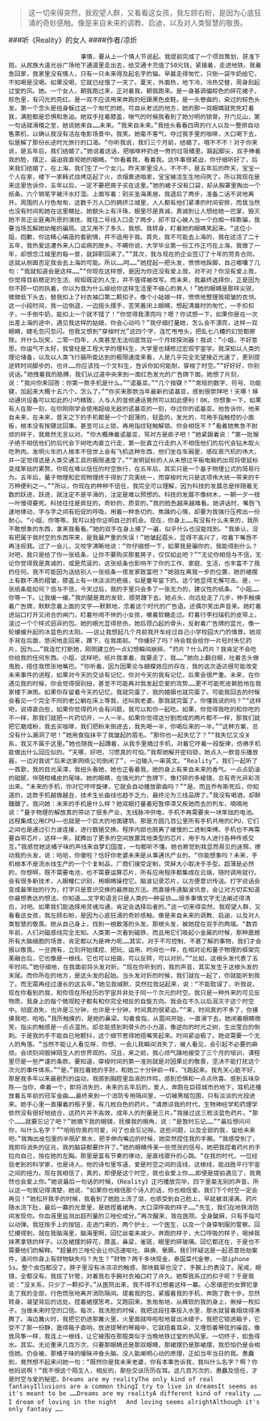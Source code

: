 > 这一切来得突然，我观望人群，又看看这女孩，我左顾右盼，是因为心底狂涌的奇妙感触。像是来自未来的调教、启迪，以及对人类智慧的敬畏。

###听《Reality》的女人
####作者/凉炘

						事情，要从上一个情人节说起。我提前完成了一个项目策划，获准下班。从民族大道光谷广场地下通道里走出去，给交通卡充值了50元钱，紧接着，走进地铁。我着急回家，我家里没有情人，只有一只未来得及起名字的猫。早晨走得匆忙，只倒一袋牛奶给它，不知喝是没喝。如果没喝，它就已经饿了一天了。夏天，外面热，地下冷，冷热交替，周身刮起过堂的风。她。一个女人，朝我跑过来，正对着我，朝我跑来。是一身基调偏棕色的碎花裙子，棕色里，有闪光的亮红。是一双不应该用来奔跑的短跟黑色皮鞋。是一头卷曲的，染过的棕色头发。第一个念头是扭身躲过这一个匆忙的她，可自从老远的地方，她的那一双眼睛就死死盯着我，满脸都是恐惧和急迫。她双手拄着膝盖，喘气的时候我看到了她分明的锁骨。开门见山，第一句话就滑稽之至，她说她来自……未来。“我来自未来。”我扭头看看四周的行人以及一整排自动售票机，以确认我没有活在电影场景中。我笑。她毫不客气，夺过我手里的咖啡，大口喝下去，似是解了那份长途时光旅行的口渴。“你听我说，我们三个月前，结婚了。哦不不不！对于你来说，是五年后，我们结婚了。”她说着这话，把咖啡杯扔进一旁的垃圾桶里。踮起脚尖，双手捧着我的脸，摆正，逼迫我直视她的眼睛。“你看着我，看着我。这件事很紧迫，你仔细听好了，后来我们结婚了，在上海，我们生了一个女儿。昨天家里没人，不不不，是五年后的昨天，宝宝一个人在家，楼下一家韩式烧烤店起了火，浓烟熏进咱家，宝宝被活生生地闷死了。所以我现在是来这里告诉你，五年以后，一定不要把房子买在这里。”她的裙子没有口袋，却从胸罩里掏出一个纸条，六个钢笔字被汗水打湿。上面写着：别买圣海美居。我退后了两步，准备二话不说地离开。周围的人行色匆匆，这数千万人口的拥挤江城里，人人都有他们紧凑的时间安排，而我当然也没有时间和她在这里瞎扯。她额头上有汗珠，眼里尽是真诚，真诚到让人想给她一巴掌，毁灭她不务正业匪夷所思的演技。我往二号线入口走了两步，却不甘心被人当一个白痴一样欺骗，我要当场瓦解她幼稚的骗局。这又用不了多久，我想。我转身，盯着她的眼睛笑起来。“这位小姐，抱歉，你这精心编造的套剧情，并不适用于我。首先，我不可能去上海的，我在这活了二十五年，我热爱这遭外来人口诟病的故乡。不瞒你说，大学毕业第一份工作正巧在上海，我做了一年，却想念江城里的每一景，就辞职回来了。”“其次，我与现在的企业签订了十年的劳务合同，这就从侧面否定我会去上海的可能。所以……呵……”她捏起一把头发，愤愤地跺脚，自己嘟囔了几句：“我就知道会是这样……”“你现在这样想，是因为你还没有爱上我，对不对？你没有爱上我，你觉得目前稳定的生活、规矩既定的人生，并不值得被改写。而未来，我最终选择你，正是因为你不顾一切的执着，你以为我为什么嫁给你这样生活里不细心的男人！”她的眼睛是那样尖锐，微微低下头去，替我扣上了衬衣袖口第二颗扣子。像个小姑娘一样，愤愤地整理我褶皱的衣领。这一小段时间，我一边倒退，一边摇头摆手，苦笑着闭上眼睛，想起清晨时的匆忙，一手扣扣子，一手倒牛奶，能扣上一个就不错了！“你觉得我漂亮吗？嗯？你试想一下，如果你是在一次出差上海的途中，遇见我这样的姑娘，你会心动吗？”我仔细打量她，怎么会不漂亮，这样一双眼睛，睫毛忽闪忽闪。但我又想到“穿梭时光”这四个字，连忙甩甩头，把乱七八糟的幻觉都擦除。开什么玩笑，二零一四年，人类甚至无法彻底驾驭一个月球探测器！我说：“小姐，不好意思。你运气不太好，我曾经是工程大学的理科生，大学里也辅修过宏观宇宙学。我深知以人类的理论储备，以及以人类飞行器所能达到的极限速度来看，人是几乎完全无望接近光速了，更别提逆转时间脚步的。也许……你应该找一个文科生，告诉你如何能耐，穿梭了时空。”“好好好，你别说话。”她拽着我的胳膊，我们从过道中央来到一面红色发光的广告牌下面。她想了片刻，说：“我问你来回答：你第一款手机是什么。”“诺基亚。”“几个按键？”“常规的数字、符号、功能键，加起来大概十五六个，怎么了。”“你买来那款当年最新的诺基亚，感到很崇拜吧！天哪！移动通讯设备可以如此的小巧精致，人与人的音频通话竟然可以如此便利！OK，你想象一下，如果有人在那一刻，在你刚刚学会使用超级无敌的诺基亚的一刻，夺过你的诺基亚。他告诉你，他来自未来，在未来，普天之下的手机都是一个个超薄的，轻盈的，发光的，可用手指触控的小面板，根本没有按键这回事。甚至可以上锁，再用指纹轻触解锁。你会相信不？”看着她焦急不耐烦的样子，我竟然无言以对。“你大概捧着诺基亚，骂对方是疯子吧！”她紧跟着说：“第一批猴子绝不相信他们的后代会下树吃肉直立行走，第一批直立行走的人不相信他们的后代会钻木取火吃熟肉。发明火车的人根本不信世上会有飞机这种东西，他们坐在车厢里，感叹蒸汽机的伟大，并一定觉得这是人类交通工具的极限速度了。”“发明鼠标的人从未想过平板电脑的出现将使鼠标变成笨拙的累赘。你现在难以信任的时空旅行，在五年后，其实只是一个基于物理公式的简易行为。五年后，量子物理和宏观物理终于得到了完美统一，而穿梭时光只是这项伟大统一带来的千万种便利之一。”“所以，你现在的种种不信任，我完全可以理解，因为科技的发展总是伴随着无数的跃进，跃进，就注定不是平滑的，注定是难以预想的。科技的发展不像树木，一朝一夕一枝一叶慢得要死。科技往往是疯狂的，奇妙的，质变的。”我的脸色越来越难看。她讲话时，嘴唇飞速地律动，字与字之间有短促的呼吸。用着一种急切的、焦躁的心情，却要为我强行压榨出一份耐心。“小姐，你等等。我可以给你证明自己的机会。现在，你身上……有没有什么未来的，我所不敢想象的东西，拿来我看看。”她的双手在身上摸了一遍，似乎什么也没能找到。“我承认，没有把属于我时空的东西带来，是我最严重的失误！”她皱起眉头，显得不高兴了，咬着下嘴唇不再注视我。过了一会儿，又咬字清晰地说：“你仔细想一下，如果我是骗你的，我能得到什么？对吧，我只是给了你一张纸条，让你不要购买那套房子，仅仅如此吧？”“无论你相信与不信，无论你觉得我是真诚的，或是荒诞的，这张纸条也影响不了你的工作、家庭、生活，也丰富不了我的任何。我不可能因为送给别人一张纸条一夜发家致富吧？”她就在离我一步的位置，她的裙摆上有数不清的褶皱，膝盖上有一块淡淡的疤痕，似是童年留下的。这个她显得无懈可击。是，一张纸条能如何？信与不信，今天过后，我的手里只会多了一张无力的，建议性的纸条。“小姐……你等一下。让我缓一缓。”我的腿是真的发软，顺势蹲下去。她点头，向远处走了几步，伸手触摸着广告牌，默默念着上面的文字——默默地，念着这个时代的广告语。还偶尔笑出声音来。她盯着进站口打开又闭合的闸门，盯着吵闹不休的小女孩，嚼着软糖走过。盯着行李扫描机的皮带上，滚过一个个样式迥异的包。她的眼光显得悲伤，她后颈凸起的骨头，反射着广告牌的蓝光，像一轮缓缓升起的冰蓝色的太阳。——这让我想起几个月前我开车经过自己小学校园大门的情景。她双手背在后面，悠闲地走回来，蹲下，在我面前。“你缓好了吗？待会我会给你一片短时失忆药片，因为……”我连忙打断她，刚刚建立的一点幻想瞬间崩碎。“药片？什么药片？我肯定不会吃你给我的任何东西。小姐，这样吧，纸片我拿着，我要走了，我……”她向上翻白眼，吐着舌头做鬼脸，捂住我慌张地嘴巴。“你听着，因为因果论与蝴蝶效应的存在，我的这次造访很可能改变未来事件的进程，如果对今天的交谈有记忆，你对今天的我有记忆，后果会很严重。未来，在你遇见我的时候，你会觉得很别扭，甚至不可能再对我发起恋爱的攻势……更不可能死皮赖脸地在我家楼下淋雨。如果你存留着今天的记忆，我就完蛋了，我的婚姻也就完蛋了。可能我回去的时候会看见一个完全不同的老公躺在床上等我，还叫我老婆。那我就完蛋了。你懂我说的吗？”“这样吧，说得直白些，如果你觉得药片会有问题，我可以和你一起吃。如果，你觉得我吃的和你吃的不一样，那我们就把一片药切开，一人一半。如果你觉得这分割而成的两片都不一样，那我们就把它磨成粉，我去买咖啡，我们把粉末倒进去，我先喝一半，你喝后来的一半。”“这种方案，总没有什么漏洞了吧！”她用食指抹平了我皱起的眉毛。“那你也一起失忆了？”“我失忆又没关系，我又不属于这里。”她也随我一起蹲着，从我手里摘过手机，对着它哼着一段旋律，仿佛手机能做出什么回应似的。“天哪，好吧，习惯真的可怕。”我帮她解开密码锁，她点入一款音乐播放器，一边对我说“后来这家网络公司倒闭了”，一边输入一串英文。“Reality”。我们一起听了一首歌，我的目光呆滞，我扭头看她，她也正看着我，她的身上有来自未来的香气。一点点奶油的甜腻，伴随柑橘皮的尾味。她的眼睛，在强光的广告牌下，像打碎的多棱镜，总有奇光异彩流出来。“未来的手机，你对它哼哼旋律，它就会自动播放歌曲吗？”“是。而且乔布斯死后，你知道的，这款手机越做越丑，技术生长曲线也趋于乏力，最终沦为三线品牌了。”我没有喝酒，却醉醺醺了。我问她：未来的手机是什么样？她双眼打量着短暂停滞又疾驰而去的列车，喃喃地说：“量子物理的解放真的带动了很多产业，无线脉冲供电，手机不再需要夹一块笨拙的电池。远程集成公用CPU——也就是一个巨大的地面建筑，那是方圆几百公里所有手机共用的CPU，它们之间也是通过引力波连接，进行数据交换。程序内部也脱离了缓慢的二进制束缚。手机也不再需要自带芯片，这样一来，就腾出了更多的空间放置其他类型的芯片，用于与人进行各种传感交互。”我感觉她这橘子味的声线来自梦幻国度，一句都听不懂。她也察觉到我显而易见的迷惘，撩动我的头发，说：哈哈，你傻啦？恰好你老婆未来是从事通讯产业的。“你能想象吗？未来，手机根本不是流水线生产的一个个复制品，厂商们接受定制，荧屏大小取决于手型。超薄是必然的，你想啊，既不需要电池，也不需要运算芯片，所有应用程序都集成在云端，随时调用就行。会有很多新技术，人眼瞳仁识别，用眼睛操控它。脑波记录芯片，以方便意识传送。打字说话会变成最笨拙的行为，打字只是意识交换的最原始方法。而直接传递脑波讯息，会让对方切实知道你最想表达的想法。你知道……文字和语言只是人类的一种妥协……很多事情文字无法阐述得清白，对吧。如果我们能选择用灵魂沟通，肯定会选择后者的。”这一切来得突然，我观望人群，又看看这女孩，我左顾右盼，是因为心底狂涌的奇妙感触。像是来自未来的调教、启迪，以及对人类智慧的敬畏。她从自己身上，找到一根散落的头发。那根头发，被她捏在双手的两端。“数百年前，人们对磁感线完全无知。人类第一次看到磁铁，而且用它们吸起小金属的时候，那种震撼所有大脑细胞的场景，肯定都以为是神力呢……其实，对于不可控制、不甚了解的事物，我们才会报以敬畏。一旦拥有，立刻开始揉捏、把玩、运用。时间也一样，在相对论和量子物理的框架完美融合后，它也像是一根线。它也可以扭曲，可以反转，可以对折。”“比如，这根头发代表了五年时间。”她仔细地，在我面前将头发对折。“现在你听到的，我的声音，其实发生于这根头发的末尾。而你所在的地方，是这头发的起始。当头发对折的时候，我们就在一起了，你就能听到我了。而无需再经过漫长的这五年。”她见我缄默，突然拉我站起来，说：“不能耽误了，听我说，现在你看到的我，和你现在所经历的宇宙并非处于同一个次元的时空。我只是一种外来的可见反物质，我身上的每个微观粒子都有和你完全相反的自旋方向。我会在不久以后泯灭于这个时空中。彻底消失，也许是三分钟，也许是十分钟，时间真的很紧迫。”“来，时间真的不多了，你摸摸我吧，哈哈。”我所触摸的，是她的鼻梁。勾着食指，从眉间开始，一直滑下去。她闭着眼睛微笑。指尖的触感是一点点温热，却总能感到刺骨头的小力道，像逆向的时光之树，生出莹白的倒刺。于是我的手不能自已地颤抖，这个细节惹得她捂嘴笑起来。时间紧迫极了。她说需要一个无人的角落。“当然不能让人看见呀，你想，一会儿我瞬间消失了，被人看见，会引起不必要的麻烦。会顷刻间毁掉陌生人的世界观的。况且，来之前，我心烦气躁地接受了三个月的培训，课程里尽是一些严谨的条款。要知道，穿梭时间的第一准则就是对因果论的敬畏，坚决不能打扰这个次元的事件体系。”“是。”我拉着她的手肘，和她二十分钟前一样，飞跑起来。我先天心脏不好，那是我多年以来最剧烈的运动，我感到胸腔里血液的炸鸣，感到恐惧和一点点欣喜。感到五味杂陈——当你，牵着一个，即将消失的，未来的五年后的，爱人，奔跑在巨硕城市的地下，耳机还播放着五年前的冠军金曲……最终来到一个消防专用隔间里，一切被黑暗包围，只有淡淡的光投进来。她手心里一直攥着的瓶子里，有几枚白色的药片。“请原谅我的时代，生物神经学和药理学依然没有很好地结合，这药片并不高效，成年人的剂量是三片。”我接过这三枚淡蓝色药片。“那个………就要忘记了吧？”她摘下我的眼镜，抚摸我的眼角，说：“是暂时忘记……”“最后想问问你，叫什么名字？”“哈哈你真的可爱，问了也会忘记呀。这些问题，以及全部的我，留给未来吧。”我掏出皮包里的半瓶矿泉水，把手伸向嘴边的时候，她突然捏住我的手腕。“我感受到了，我即将消失的征兆，我的脑袋都要炸开了。”她的眼睛传来一些慌张的信号。她把我捏着药片的手拉向自己，按在她的左胸。那里是富有节奏的律动，是直线骤升的心跳。“在我的时代，一位经验老到的科学家，也是诗人。他的诗句里写道，爱是时空之间的连线，这根线，能战胜平行宇宙之间的扭力。现在我相信了，真的，即便是这个时空，我也会爱上你……即便是提前遇见了，我竟然也会爱上你。”她说最后一句话的时候，《Reality》正巧播放完毕，四下里毫无别的声音。所以这一句我记得清楚，她说，“如果你也相信那个诗人的话，你也相信爱。我们下个时空一定会再见！”她松开我手的时候，我看到了她脸上流了泪，也感受到自己脸上，早就被泪浸满。药片随水流下肚，最后一幕的光景里，是她捏着裙角，大口深呼吸的样子……“先生，我们在地铁消防间发现你。你血液里监测出超剂量的三唑伦成分。”再次醒来，我在医院。全身酸麻，只有手指可以动弹。我狂按手上的按钮，走进门来的，两个护士，一个医生，以及一个身穿制服的警察。回忆摸得到，就在我脑海里，脑海里啊，回忆丝毫未减少。奔跑的样子，大口呼吸的样子，喝掉我抹茶拿铁的样子。以及裙摆的碎花，膝盖，鼻梁，雀斑，眼里的碎玻璃。回忆都还在，于是也不需要他们的解释。“超量的三唑伦会让你迅速呕吐、麻痹、晕厥。我们怀疑这是一起恶意抢劫案件，请问你身上有财物缺失吗？先生？”财物？两千多块现金，泰国菜代金卷，一部iphone 5s。整个皮包都没了。脖子里没有冰凉凉的触感，那块翡翠也没了，手腕上的表没了。尾戒，眼镜，全都没有。我拔了针管，对着我右手腕衬衣袖口盯了许久。她帮我系过的扣子呢？于是我说：“没关系，只少了一颗扣子。”从医院出来，我不得不幻想着这样一幕。心思缜密的女罪犯拿走了我的全部，行色慌张地离开消防隔间。提着我的包，紧握着我的手机，奔跑了数十步。忽然转身，凝望背后的远处。捏着裙摆思考。又跑回来，急匆匆地，从瘫软的我的身上，揪掉一枚扣子。当做未来时空的口信。每次，我洗脸的时候，我把这段往事投入水里，那水就冒着烟烧得沸腾了。海边篝火时，我把它扔进那篝火里，火里面就哗啦啦地冒出冰碴子。我把它锁进箱子，它受不了那一份静，震得箱子直响。放进提琴的琴箱中，它就捂着耳朵，又埋怨着琴弦的噪音。像放风筝一样，我连上一根线，让它被围在那股类似于当晚地铁过堂的热风里。一切终于，如鱼得水。其实。无论重来几百万次，只要那眼睛还是那双眼睛，那裙摆仍是那裙摆，我恐怕仍是会相信她。仍会被，那橘子味的暧昧冲昏头脑。没人能阐明心动的原理，正如当年当日的我。愚蠢到，竟然想不起来问她一句：“既然你是我未来老婆，你有本事告诉我，我叫什么名字？啊？你他妈说啊！”我不恨这个陌生人，相反的，那些交谈历历在耳。这几百万次的，愚蠢及信任，才是时空与爱的秘密。Dreams are my realityThe only kind of real fantasyIllusions are a common thingI try to live in dreamsIt seems as it's meant to be ……Dreams are my realityA different kind of reality ……I dream of loving in the night 　And loving seems alrightAlthough it's only fantasy ……			  		